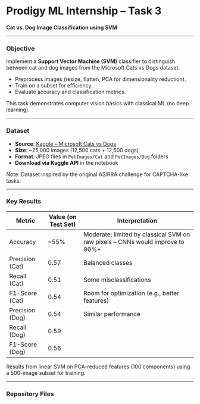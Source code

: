 # Prodigy ML Internship – Task 3  
**Cat vs. Dog Image Classification using SVM**

---

### Objective
Implement a **Support Vector Machine (SVM)** classifier to distinguish between cat and dog images from the Microsoft Cats vs Dogs dataset.  
- Preprocess images (resize, flatten, PCA for dimensionality reduction).  
- Train on a subset for efficiency.  
- Evaluate accuracy and classification metrics.  

This task demonstrates computer vision basics with classical ML (no deep learning).

---

### Dataset
- **Source**: [Kaggle – Microsoft Cats vs Dogs](https://www.kaggle.com/datasets/shaunthesheep/microsoft-catsvsdogs-dataset)  
- **Size**: ~25,000 images (12,500 cats + 12,500 dogs)  
- **Format**: JPEG files in `PetImages/Cat` and `PetImages/Dog` folders  
- **Download via Kaggle API** in the notebook  

Note: Dataset inspired by the original ASIRRA challenge for CAPTCHA-like tasks.

---

### Key Results
| Metric          | Value (on Test Set) | Interpretation |
|-----------------|---------------------|----------------|
| Accuracy       | ~55%               | Moderate; limited by classical SVM on raw pixels – CNNs would improve to 90%+ |
| Precision (Cat)| 0.57               | Balanced classes |
| Recall (Cat)   | 0.51               | Some misclassifications |
| F1-Score (Cat) | 0.54               | Room for optimization (e.g., better features) |
| Precision (Dog)| 0.54               | Similar performance |
| Recall (Dog)   | 0.59               | |
| F1-Score (Dog) | 0.56               | |

Results from linear SVM on PCA-reduced features (100 components) using a 500-image subset for training.

---

### Repository Files
